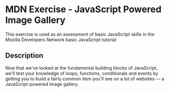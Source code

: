 # MDN Exercise - JavaScript Powered Image Gallery   

This exercise is used as an assessment of basic JavaScript skills in the Mozilla Developers Network basic JavaScript tutorial  

## Description  

Now that we've looked at the fundamental building blocks of JavaScript, we'll test your knowledge of loops, functions, conditionals and events by getting you to build a fairly common item you'll see on a lot of websites — a JavaScript-powered image gallery.  
